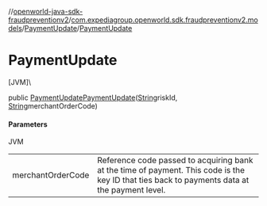 //[openworld-java-sdk-fraudpreventionv2](../../../index.md)/[com.expediagroup.openworld.sdk.fraudpreventionv2.models](../index.md)/[PaymentUpdate](index.md)/[PaymentUpdate](-payment-update.md)

# PaymentUpdate

[JVM]\

public [PaymentUpdate](index.md)[PaymentUpdate](-payment-update.md)([String](https://docs.oracle.com/javase/8/docs/api/java/lang/String.html)riskId, [String](https://docs.oracle.com/javase/8/docs/api/java/lang/String.html)merchantOrderCode)

#### Parameters

JVM

| | |
|---|---|
| merchantOrderCode | Reference code passed to acquiring bank at the time of payment. This code is the key ID that ties back to payments data at the payment level. |
